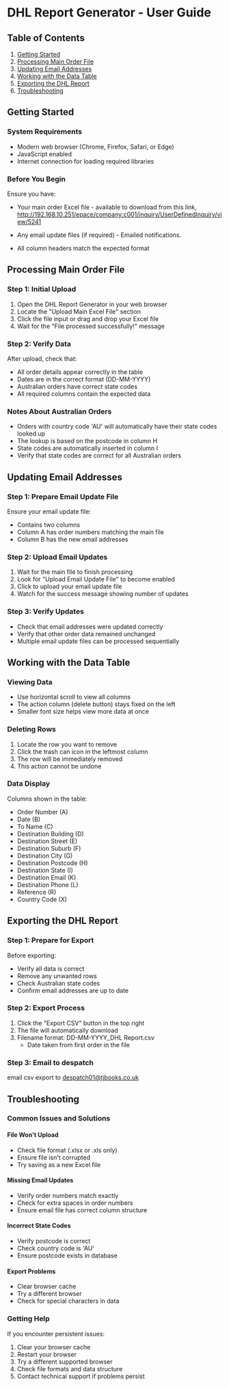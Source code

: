 # DHL Report Generator - User Guide

## Table of Contents
1. [Getting Started](#getting-started)
2. [Processing Main Order File](#processing-main-order-file)
3. [Updating Email Addresses](#updating-email-addresses)
4. [Working with the Data Table](#working-with-the-data-table)
5. [Exporting the DHL Report](#exporting-the-dhl-report)
6. [Troubleshooting](#troubleshooting)

## Getting Started

### System Requirements
- Modern web browser (Chrome, Firefox, Safari, or Edge)
- JavaScript enabled
- Internet connection for loading required libraries

### Before You Begin
Ensure you have:
- Your main order Excel file - available to download from this link, http://192.168.10.251/epace/company:c001/inquiry/UserDefinedInquiry/view/5241

- Any email update files (if required) - Emailed notifications.
- All column headers match the expected format

## Processing Main Order File

### Step 1: Initial Upload
1. Open the DHL Report Generator in your web browser
2. Locate the "Upload Main Excel File" section
3. Click the file input or drag and drop your Excel file
4. Wait for the "File processed successfully!" message

### Step 2: Verify Data
After upload, check that:
- All order details appear correctly in the table
- Dates are in the correct format (DD-MM-YYYY)
- Australian orders have correct state codes
- All required columns contain the expected data

### Notes About Australian Orders
- Orders with country code 'AU' will automatically have their state codes looked up
- The lookup is based on the postcode in column H
- State codes are automatically inserted in column I
- Verify that state codes are correct for all Australian orders

## Updating Email Addresses

### Step 1: Prepare Email Update File
Ensure your email update file:
- Contains two columns
- Column A has order numbers matching the main file
- Column B has the new email addresses

### Step 2: Upload Email Updates
1. Wait for the main file to finish processing
2. Look for "Upload Email Update File" to become enabled
3. Click to upload your email update file
4. Watch for the success message showing number of updates

### Step 3: Verify Updates
- Check that email addresses were updated correctly
- Verify that other order data remained unchanged
- Multiple email update files can be processed sequentially

## Working with the Data Table

### Viewing Data
- Use horizontal scroll to view all columns
- The action column (delete button) stays fixed on the left
- Smaller font size helps view more data at once

### Deleting Rows
1. Locate the row you want to remove
2. Click the trash can icon in the leftmost column
3. The row will be immediately removed
4. This action cannot be undone

### Data Display
Columns shown in the table:
- Order Number (A)
- Date (B)
- To Name (C)
- Destination Building (D)
- Destination Street (E)
- Destination Suburb (F)
- Destination City (G)
- Destination Postcode (H)
- Destination State (I)
- Destination Email (K)
- Destination Phone (L)
- Reference (R)
- Country Code (X)

## Exporting the DHL Report

### Step 1: Prepare for Export
Before exporting:
- Verify all data is correct
- Remove any unwanted rows
- Check Australian state codes
- Confirm email addresses are up to date

### Step 2: Export Process
1. Click the "Export CSV" button in the top right
2. The file will automatically download
3. Filename format: DD-MM-YYYY_DHL Report.csv
   - Date taken from first order in the file

### Step 3: Email to despatch
email csv export to despatch01@tjbooks.co.uk

## Troubleshooting

### Common Issues and Solutions

#### File Won't Upload
- Check file format (.xlsx or .xls only)
- Ensure file isn't corrupted
- Try saving as a new Excel file

#### Missing Email Updates
- Verify order numbers match exactly
- Check for extra spaces in order numbers
- Ensure email file has correct column structure

#### Incorrect State Codes
- Verify postcode is correct
- Check country code is 'AU'
- Ensure postcode exists in database

#### Export Problems
- Clear browser cache
- Try a different browser
- Check for special characters in data

### Getting Help
If you encounter persistent issues:
1. Clear your browser cache
2. Restart your browser
3. Try a different supported browser
4. Check file formats and data structure
5. Contact technical support if problems persist